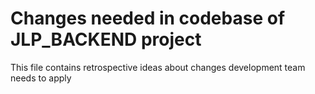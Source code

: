 # Changes needed in codebase of JLP_BACKEND project

This file contains retrospective ideas about changes development team needs to apply
